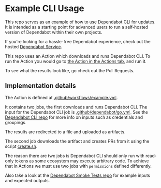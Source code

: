 # Example CLI Usage

This repo serves as an example of how to use Dependabot CLI for updates. It is intended as a starting point for advanced users to run a self-hosted version of Dependabot within their own projects.

If you're looking for a hassle-free Dependabot experience, check out the hosted [Dependabot Service](https://docs.github.com/en/github/administering-a-repository/about-dependabot-version-updates).

This repo uses an Action which downloads and runs Dependabot CLI. To run the Action you would go to [the Action in the Actions tab](https://github.com/dependabot/example-cli-usage/actions/workflows/example.yml), and run it.

To see what the results look like, go check out the Pull Requests.

## Implementation details

The Action is defined at [.github/workflows/example.yml](.github/workflows/example.yml).

It contains two jobs, the first downloads and runs Dependabot CLI. The input for the Dependabot CLI job is [.github/dependabot/go.yml](.github/dependabot/go.yml). See the [Dependabot CLI repo](https://github.com/dependabot/cli) for more info on inputs such as credentials and groupings. 

The results are redirected to a file and uploaded as artifacts.

The second job downloads the artifact and creates PRs from it using the script [create.sh](create.sh).

The reason there are two jobs is Dependabot CLI should only run with read-only tokens as some ecosystem may execute arbitrary code. To achieve that in Actions we must use two jobs with `permissions` defined differently.

Also take a look at the [Dependabot Smoke Tests repo](https://github.com/dependabot/smoke-tests/tree/main/tests) for example inputs and expected outputs.
